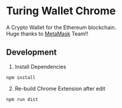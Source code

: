 # Turing Wallet Chrome
A Crypto Wallet for the Ethereum blockchain.
<br>
Huge thanks to [MetaMask](https://github.com/MetaMask) Team!! 

## Development 

1. Install Dependencies 
```
npm install
```

2. Re-build Chrome Extension after edit
```
npm run dist 
```
